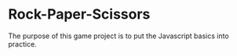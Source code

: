 # Rock-Paper-Scissors
The purpose of this game project is to put the Javascript basics into practice.
